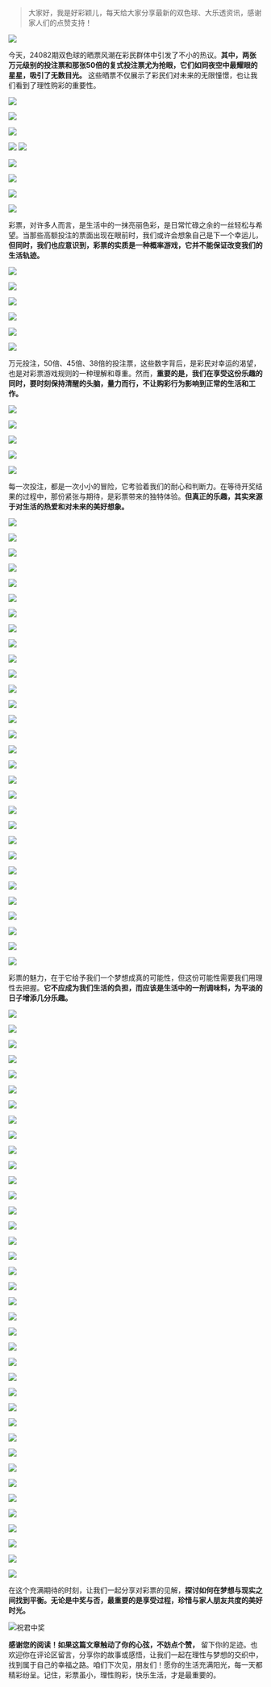 > 大家好，我是好彩颖儿，每天给大家分享最新的双色球、大乐透资讯，感谢家人们的点赞支持！

![](https://cdn.jsdelivr.net/gh/wangwenjie1314/PicCDN/2024-7-11/1720660897499-image.png)


今天，24082期双色球的晒票风潮在彩民群体中引发了不小的热议。**其中，两张万元级别的投注票和那张50倍的复式投注票尤为抢眼，它们如同夜空中最耀眼的星星，吸引了无数目光。** 这些晒票不仅展示了彩民们对未来的无限憧憬，也让我们看到了理性购彩的重要性。


![](https://cdn.jsdelivr.net/gh/wangwenjie1314/PicCDN/2024-7-18/1721286262517-image.png)


![](https://cdn.jsdelivr.net/gh/wangwenjie1314/PicCDN/2024-7-18/1721286281636-image.png)


![](https://cdn.jsdelivr.net/gh/wangwenjie1314/PicCDN/2024-7-18/1721286302791-image.png)


![](https://cdn.jsdelivr.net/gh/wangwenjie1314/PicCDN/2024-7-18/1721287309489-image.png)
![](https://cdn.jsdelivr.net/gh/wangwenjie1314/PicCDN/2024-7-18/1721287325770-image.png)


![](https://cdn.jsdelivr.net/gh/wangwenjie1314/PicCDN/2024-7-18/1721287342954-image.png)


![](https://cdn.jsdelivr.net/gh/wangwenjie1314/PicCDN/2024-7-18/1721287455401-image.png)

![](https://cdn.jsdelivr.net/gh/wangwenjie1314/PicCDN/2024-7-18/1721287443138-image.png)


![](https://cdn.jsdelivr.net/gh/wangwenjie1314/PicCDN/2024-7-18/1721287516237-image.png)

彩票，对许多人而言，是生活中的一抹亮丽色彩，是日常忙碌之余的一丝轻松与希望。当那些高额投注的票面出现在眼前时，我们或许会想象自己是下一个幸运儿，**但同时，我们也应意识到，彩票的实质是一种概率游戏，它并不能保证改变我们的生活轨迹。**


![](https://cdn.jsdelivr.net/gh/wangwenjie1314/PicCDN/2024-7-18/1721286323620-image.png)

![](https://cdn.jsdelivr.net/gh/wangwenjie1314/PicCDN/2024-7-18/1721286315566-image.png)


![](https://cdn.jsdelivr.net/gh/wangwenjie1314/PicCDN/2024-7-18/1721286397449-image.png)


![](https://cdn.jsdelivr.net/gh/wangwenjie1314/PicCDN/2024-7-18/1721286406019-image.png)

![](https://cdn.jsdelivr.net/gh/wangwenjie1314/PicCDN/2024-7-18/1721286437340-image.png)

![](https://cdn.jsdelivr.net/gh/wangwenjie1314/PicCDN/2024-7-18/1721286445550-image.png)


万元投注，50倍、45倍、38倍的投注票，这些数字背后，是彩民对幸运的渴望，也是对彩票游戏规则的一种理解和尊重。然而，**重要的是，我们在享受这份乐趣的同时，要时刻保持清醒的头脑，量力而行，不让购彩行为影响到正常的生活和工作。**


![](https://cdn.jsdelivr.net/gh/wangwenjie1314/PicCDN/2024-7-18/1721286466075-image.png)

![](https://cdn.jsdelivr.net/gh/wangwenjie1314/PicCDN/2024-7-18/1721286458745-image.png)

![](https://cdn.jsdelivr.net/gh/wangwenjie1314/PicCDN/2024-7-18/1721286474220-image.png)


![](https://cdn.jsdelivr.net/gh/wangwenjie1314/PicCDN/2024-7-18/1721286484530-image.png)

![](https://cdn.jsdelivr.net/gh/wangwenjie1314/PicCDN/2024-7-18/1721286510564-image.png)


每一次投注，都是一次小小的冒险，它考验着我们的耐心和判断力。在等待开奖结果的过程中，那份紧张与期待，是彩票带来的独特体验。**但真正的乐趣，其实来源于对生活的热爱和对未来的美好想象。**

![](https://cdn.jsdelivr.net/gh/wangwenjie1314/PicCDN/2024-7-18/1721286518800-image.png)

![](https://cdn.jsdelivr.net/gh/wangwenjie1314/PicCDN/2024-7-18/1721286555699-image.png)

![](https://cdn.jsdelivr.net/gh/wangwenjie1314/PicCDN/2024-7-18/1721286577706-image.png)


![](https://cdn.jsdelivr.net/gh/wangwenjie1314/PicCDN/2024-7-18/1721286600003-image.png)

![](https://cdn.jsdelivr.net/gh/wangwenjie1314/PicCDN/2024-7-18/1721286607828-image.png)

![](https://cdn.jsdelivr.net/gh/wangwenjie1314/PicCDN/2024-7-18/1721286644603-image.png)

![](https://cdn.jsdelivr.net/gh/wangwenjie1314/PicCDN/2024-7-18/1721286651003-image.png)


![](https://cdn.jsdelivr.net/gh/wangwenjie1314/PicCDN/2024-7-18/1721286672414-image.png)


![](https://cdn.jsdelivr.net/gh/wangwenjie1314/PicCDN/2024-7-18/1721286803488-image.png)

![](https://cdn.jsdelivr.net/gh/wangwenjie1314/PicCDN/2024-7-18/1721286797014-image.png)

![](https://cdn.jsdelivr.net/gh/wangwenjie1314/PicCDN/2024-7-18/1721286782642-image.png)

![](https://cdn.jsdelivr.net/gh/wangwenjie1314/PicCDN/2024-7-18/1721286768717-image.png)

![](https://cdn.jsdelivr.net/gh/wangwenjie1314/PicCDN/2024-7-18/1721286760143-image.png)

![](https://cdn.jsdelivr.net/gh/wangwenjie1314/PicCDN/2024-7-18/1721286751216-image.png)

![](https://cdn.jsdelivr.net/gh/wangwenjie1314/PicCDN/2024-7-18/1721286712303-image.png)

![](https://cdn.jsdelivr.net/gh/wangwenjie1314/PicCDN/2024-7-18/1721286689548-image.png)

![](https://cdn.jsdelivr.net/gh/wangwenjie1314/PicCDN/2024-7-18/1721286682574-image.png)


![](https://cdn.jsdelivr.net/gh/wangwenjie1314/PicCDN/2024-7-18/1721286827912-image.png)


![](https://cdn.jsdelivr.net/gh/wangwenjie1314/PicCDN/2024-7-18/1721286837106-image.png)

![](https://cdn.jsdelivr.net/gh/wangwenjie1314/PicCDN/2024-7-18/1721286958557-image.png)


![](https://cdn.jsdelivr.net/gh/wangwenjie1314/PicCDN/2024-7-18/1721287025744-image.png)

![](https://cdn.jsdelivr.net/gh/wangwenjie1314/PicCDN/2024-7-18/1721287003730-image.png)

![](https://cdn.jsdelivr.net/gh/wangwenjie1314/PicCDN/2024-7-18/1721286995992-image.png)

![](https://cdn.jsdelivr.net/gh/wangwenjie1314/PicCDN/2024-7-18/1721286985706-image.png)

![](https://cdn.jsdelivr.net/gh/wangwenjie1314/PicCDN/2024-7-18/1721286978245-image.png)

![](https://cdn.jsdelivr.net/gh/wangwenjie1314/PicCDN/2024-7-18/1721287079477-image.png)

![](https://cdn.jsdelivr.net/gh/wangwenjie1314/PicCDN/2024-7-18/1721287072302-image.png)

![](https://cdn.jsdelivr.net/gh/wangwenjie1314/PicCDN/2024-7-18/1721287061546-image.png)

![](https://cdn.jsdelivr.net/gh/wangwenjie1314/PicCDN/2024-7-18/1721287042415-image.png)

![](https://cdn.jsdelivr.net/gh/wangwenjie1314/PicCDN/2024-7-18/1721287036429-image.png)


彩票的魅力，在于它给予我们一个梦想成真的可能性，但这份可能性需要我们用理性去把握。**它不应成为我们生活的负担，而应该是生活中的一剂调味料，为平淡的日子增添几分乐趣。**

![](https://cdn.jsdelivr.net/gh/wangwenjie1314/PicCDN/2024-7-18/1721286845243-image.png)


![](https://cdn.jsdelivr.net/gh/wangwenjie1314/PicCDN/2024-7-18/1721286946036-image.png)

![](https://cdn.jsdelivr.net/gh/wangwenjie1314/PicCDN/2024-7-18/1721286938670-image.png)

![](https://cdn.jsdelivr.net/gh/wangwenjie1314/PicCDN/2024-7-18/1721286924541-image.png)

![](https://cdn.jsdelivr.net/gh/wangwenjie1314/PicCDN/2024-7-18/1721286916983-image.png)

![](https://cdn.jsdelivr.net/gh/wangwenjie1314/PicCDN/2024-7-18/1721286907951-image.png)

![](https://cdn.jsdelivr.net/gh/wangwenjie1314/PicCDN/2024-7-18/1721286901082-image.png)

![](https://cdn.jsdelivr.net/gh/wangwenjie1314/PicCDN/2024-7-18/1721286894785-image.png)

![](https://cdn.jsdelivr.net/gh/wangwenjie1314/PicCDN/2024-7-18/1721286886778-image.png)

![](https://cdn.jsdelivr.net/gh/wangwenjie1314/PicCDN/2024-7-18/1721286879762-image.png)


![](https://cdn.jsdelivr.net/gh/wangwenjie1314/PicCDN/2024-7-18/1721287125528-image.png)

![](https://cdn.jsdelivr.net/gh/wangwenjie1314/PicCDN/2024-7-18/1721287117883-image.png)

![](https://cdn.jsdelivr.net/gh/wangwenjie1314/PicCDN/2024-7-18/1721287111149-image.png)

![](https://cdn.jsdelivr.net/gh/wangwenjie1314/PicCDN/2024-7-18/1721287104684-image.png)

![](https://cdn.jsdelivr.net/gh/wangwenjie1314/PicCDN/2024-7-18/1721287095390-image.png)


![](https://cdn.jsdelivr.net/gh/wangwenjie1314/PicCDN/2024-7-18/1721287291211-image.png)

![](https://cdn.jsdelivr.net/gh/wangwenjie1314/PicCDN/2024-7-18/1721287266530-image.png)

![](https://cdn.jsdelivr.net/gh/wangwenjie1314/PicCDN/2024-7-18/1721287259146-image.png)

![](https://cdn.jsdelivr.net/gh/wangwenjie1314/PicCDN/2024-7-18/1721287252212-image.png)

![](https://cdn.jsdelivr.net/gh/wangwenjie1314/PicCDN/2024-7-18/1721287230862-image.png)

![](https://cdn.jsdelivr.net/gh/wangwenjie1314/PicCDN/2024-7-18/1721287224202-image.png)

![](https://cdn.jsdelivr.net/gh/wangwenjie1314/PicCDN/2024-7-18/1721287217094-image.png)

![](https://cdn.jsdelivr.net/gh/wangwenjie1314/PicCDN/2024-7-18/1721287209117-image.png)

![](https://cdn.jsdelivr.net/gh/wangwenjie1314/PicCDN/2024-7-18/1721287200850-image.png)

![](https://cdn.jsdelivr.net/gh/wangwenjie1314/PicCDN/2024-7-18/1721287185727-image.png)

![](https://cdn.jsdelivr.net/gh/wangwenjie1314/PicCDN/2024-7-18/1721287179706-image.png)

![](https://cdn.jsdelivr.net/gh/wangwenjie1314/PicCDN/2024-7-18/1721287165541-image.png)

![](https://cdn.jsdelivr.net/gh/wangwenjie1314/PicCDN/2024-7-18/1721287154507-image.png)

![](https://cdn.jsdelivr.net/gh/wangwenjie1314/PicCDN/2024-7-18/1721287148281-image.png)

![](https://cdn.jsdelivr.net/gh/wangwenjie1314/PicCDN/2024-7-18/1721287139873-image.png)


![](https://cdn.jsdelivr.net/gh/wangwenjie1314/PicCDN/2024-7-18/1721287396610-image.png)

![](https://cdn.jsdelivr.net/gh/wangwenjie1314/PicCDN/2024-7-18/1721287388451-image.png)

![](https://cdn.jsdelivr.net/gh/wangwenjie1314/PicCDN/2024-7-18/1721287382352-image.png)

![](https://cdn.jsdelivr.net/gh/wangwenjie1314/PicCDN/2024-7-18/1721287376323-image.png)


![](https://cdn.jsdelivr.net/gh/wangwenjie1314/PicCDN/2024-7-18/1721287502154-image.png)

![](https://cdn.jsdelivr.net/gh/wangwenjie1314/PicCDN/2024-7-18/1721287496336-image.png)

![](https://cdn.jsdelivr.net/gh/wangwenjie1314/PicCDN/2024-7-18/1721287488682-image.png)


![](https://cdn.jsdelivr.net/gh/wangwenjie1314/PicCDN/2024-7-18/1721287529346-image.png)


在这个充满期待的时刻，让我们一起分享对彩票的见解，**探讨如何在梦想与现实之间找到平衡。无论是中奖与否，最重要的是享受过程，珍惜与家人朋友共度的美好时光。**


![祝君中奖](https://cdn.jsdelivr.net/gh/wangwenjie1314/PicCDN/2024-7-18/1721287648155-image.png)


**感谢您的阅读！如果这篇文章触动了你的心弦，不妨点个赞，** 留下你的足迹。也欢迎你在评论区留言，分享你的故事或感悟，让我们一起在理性与梦想的交织中，找到属于自己的幸福之路。咱们下次见，朋友们！愿你的生活充满阳光，每一天都精彩纷呈。记住，彩票虽小，理性购彩，快乐生活，才是最重要的。